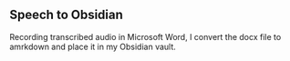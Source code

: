 ## Speech to Obsidian

Recording transcribed audio in Microsoft Word, I convert the docx file to amrkdown and place it in my Obsidian vault.
